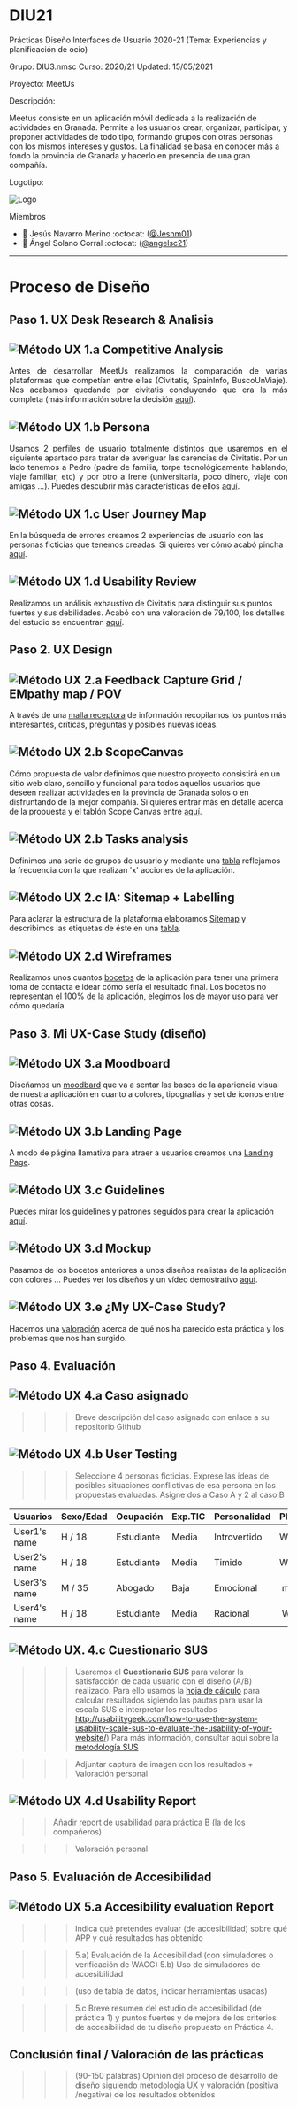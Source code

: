 # DIU21
Prácticas Diseño Interfaces de Usuario 2020-21 (Tema: Experiencias y planificación de ocio) 

Grupo: DIU3.nmsc  Curso: 2020/21 
Updated: 15/05/2021

Proyecto: MeetUs

Descripción:

Meetus consiste en un aplicación móvil dedicada a la realización de actividades en Granada. Permite a los usuarios crear, organizar, participar, y proponer actividades de todo tipo, formando grupos con otras personas con los mismos intereses y gustos. La finalidad se basa en conocer más a fondo la provincia de Granada y hacerlo en presencia de una gran compañía. 

Logotipo:

![Logo](P3/Imagenes/logo.png)

Miembros
 * :boy:   Jesús Navarro Merino   :octocat: ([@Jesnm01](https://github.com/Jesnm01))
 * :boy:  Ángel Solano Corral     :octocat: ([@angelsc21](https://github.com/angelsc21))

----- 

# Proceso de Diseño 

## Paso 1. UX Desk Research & Analisis 

![Método UX](img/Competitive.png) 1.a Competitive Analysis
-----

<p align="justify">
Antes de desarrollar MeetUs realizamos la comparación de varias plataformas que competían entre ellas (Civitatis, SpainInfo, BuscoUnViaje). Nos acabamos quedando por civitatis concluyendo que era la más completa (más información sobre la decisión <a href="https://github.com/angelsc21/DIU21/tree/master/P1">aquí</a>). 
</p> 

![Método UX](img/Persona.png) 1.b Persona
-----

<p align="justify">
Usamos 2 perfiles de usuario totalmente distintos que usaremos en el siguiente apartado para tratar de averiguar las carencias de Civitatis. Por un lado tenemos a Pedro (padre de familia, torpe tecnológicamente hablando, viaje familiar, etc) y por otro a Irene (universitaria, poco dinero, viaje con amigas ...). Puedes descubrir más características de ellos <a href="https://github.com/angelsc21/DIU21/tree/master/P1">aquí</a>.
</p> 

![Método UX](img/JourneyMap.png) 1.c User Journey Map
----
En la búsqueda de errores creamos 2 experiencias de usuario con las personas ficticias que tenemos creadas. Si quieres ver cómo acabó pincha <a href="https://github.com/angelsc21/DIU21/tree/master/P1">aquí</a>.

![Método UX](img/usabilityReview.png) 1.d Usability Review
----
Realizamos un análisis exhaustivo de Civitatis para distinguir sus puntos fuertes y sus debilidades. Acabó con una valoración de 79/100, los detalles del estudio se encuentran <a href="https://github.com/angelsc21/DIU21/tree/master/P1">aquí</a>.


## Paso 2. UX Design  


![Método UX](img/feedback-capture-grid.png) 2.a Feedback Capture Grid / EMpathy map / POV
----

A través de una <a href="https://github.com/angelsc21/DIU21/tree/master/P2">malla receptora</a> de información recopilamos los puntos más interesantes, críticas, preguntas y posibles nuevas ideas.


![Método UX](img/ScopeCanvas.png) 2.b ScopeCanvas
----
Cómo propuesta de valor definimos que nuestro proyecto consistirá en un sitio web claro, sencillo y funcional para todos aquellos usuarios que deseen realizar actividades en la provincia de Granada solos o en disfruntando de la mejor compañía. Si quieres entrar más en detalle acerca de la propuesta y el tablón Scope Canvas entre <a href="https://github.com/angelsc21/DIU21/tree/master/P2">aquí</a>.

![Método UX](img/Sitemap.png) 2.b Tasks analysis 
-----
Definimos una serie de grupos de usuario y mediante una <a href="https://github.com/angelsc21/DIU21/tree/master/P2">tabla</a> reflejamos la frecuencia con la que realizan 'x' acciones de la aplicación.


![Método UX](img/labelling.png) 2.c IA: Sitemap + Labelling 
----
Para aclarar la estructura de la plataforma elaboramos <a href="https://github.com/angelsc21/DIU21/tree/master/P2">Sitemap</a> y describimos las etiquetas de éste en una <a href="https://github.com/angelsc21/DIU21/tree/master/P2">tabla</a>.

![Método UX](img/Wireframes.png) 2.d Wireframes
-----
Realizamos unos cuantos <a href="https://github.com/angelsc21/DIU21/tree/master/P2">bocetos</a> de la aplicación para tener una primera toma de contacta e idear cómo sería el resultado final. Los bocetos no representan el 100% de la aplicación, elegimos 
los de mayor uso para ver cómo quedaría.

## Paso 3. Mi UX-Case Study (diseño)


![Método UX](img/moodboard.png) 3.a Moodboard
-----
Diseñamos un <a href="https://github.com/angelsc21/DIU21/tree/master/P3">moodbard</a> que va a sentar las bases de la apariencia visual de nuestra aplicación en cuanto a colores, tipografías y set de iconos entre otras cosas.


![Método UX](img/landing-page.png)  3.b Landing Page
----
A modo de página llamativa para atraer a usuarios creamos una <a href="https://github.com/angelsc21/DIU21/tree/master/P3">Landing Page</a>.

![Método UX](img/guidelines.png) 3.c Guidelines
----
Puedes mirar los guidelines y patrones seguidos para crear la aplicación <a href="https://github.com/angelsc21/DIU21/tree/master/P3">aquí</a>.

![Método UX](img/mockup.png)  3.d Mockup
----

Pasamos de los bocetos anteriores a unos diseños realistas de la aplicación con colores ... Puedes ver los diseños y un vídeo demostrativo <a href="https://github.com/angelsc21/DIU21/tree/master/P3">aquí</a>.


![Método UX](img/caseStudy.png) 3.e ¿My UX-Case Study?
-----
Hacemos una <a href="https://github.com/angelsc21/DIU21/tree/master/P3">valoración</a> acerca de qué nos ha parecido esta práctica y los problemas que nos han surgido.


## Paso 4. Evaluación 


![Método UX](img/ABtesting.png) 4.a Caso asignado
----


>>> Breve descripción del caso asignado con enlace a  su repositorio Github


![Método UX](img/usability-testing.png) 4.b User Testing
----

>>> Seleccione 4 personas ficticias. Exprese las ideas de posibles situaciones conflictivas de esa persona en las propuestas evaluadas. Asigne dos a Caso A y 2 al caso B
 

| Usuarios | Sexo/Edad     | Ocupación   |  Exp.TIC    | Personalidad | Plataforma | TestA/B
| ------------- | -------- | ----------- | ----------- | -----------  | ---------- | ----
| User1's name  | H / 18   | Estudiante  | Media       | Introvertido | Web.       | A 
| User2's name  | H / 18   | Estudiante  | Media       | Timido       | Web        | A 
| User3's name  | M / 35   | Abogado     | Baja        | Emocional    | móvil      | B 
| User4's name  | H / 18   | Estudiante  | Media       | Racional     | Web        | B 


![Método UX](img/Survey.png). 4.c Cuestionario SUS
----

>>> Usaremos el **Cuestionario SUS** para valorar la satisfacción de cada usuario con el diseño (A/B) realizado. Para ello usamos la [hoja de cálculo](https://github.com/mgea/DIU19/blob/master/Cuestionario%20SUS%20DIU.xlsx) para calcular resultados sigiendo las pautas para usar la escala SUS e interpretar los resultados
http://usabilitygeek.com/how-to-use-the-system-usability-scale-sus-to-evaluate-the-usability-of-your-website/)
Para más información, consultar aquí sobre la [metodología SUS](https://cui.unige.ch/isi/icle-wiki/_media/ipm:test-suschapt.pdf)

>>> Adjuntar captura de imagen con los resultados + Valoración personal 


![Método UX](img/usability-report.png) 4.d Usability Report
----

>> Añadir report de usabilidad para práctica B (la de los compañeros)



>>> Valoración personal 


## Paso 5. Evaluación de Accesibilidad  


![Método UX](img/Accesibility.png)  5.a Accesibility evaluation Report 
----

>>> Indica qué pretendes evaluar (de accesibilidad) sobre qué APP y qué resultados has obtenido 

>>> 5.a) Evaluación de la Accesibilidad (con simuladores o verificación de WACG) 
>>> 5.b) Uso de simuladores de accesibilidad 

>>> (uso de tabla de datos, indicar herramientas usadas) 

>>> 5.c Breve resumen del estudio de accesibilidad (de práctica 1) y puntos fuertes y de mejora de los criterios de accesibilidad de tu diseño propuesto en Práctica 4.



## Conclusión final / Valoración de las prácticas


>>> (90-150 palabras) Opinión del proceso de desarrollo de diseño siguiendo metodología UX y valoración (positiva /negativa) de los resultados obtenidos  













